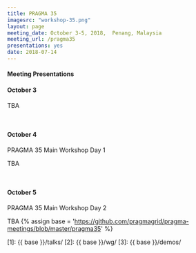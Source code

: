 ```yaml
---
title: PRAGMA 35
imagesrc: "workshop-35.png"
layout: page
meeting_date: October 3-5, 2018,  Penang, Malaysia
meeting_url: /pragma35
presentations: yes
date: 2018-07-14
---
```


<div class="border"> 
<h4>Meeting Presentations </h4>
</div>

#### <span class="strongword">October 3 </span> 

TBA

<br>

#### <span class="strongword">October 4</span>
<span class="subsection">PRAGMA 35 Main Workshop Day 1</span>

TBA 

<br>

#### <span class="strongword">October 5</span>

<span class="subsection">PRAGMA 35 Main Workshop Day 2</span>

TBA 
{% assign base = 'https://github.com/pragmagrid/pragma-meetings/blob/master/pragma35' %}

[1]: {{ base }}/talks/
[2]: {{ base }}/wg/
[3]: {{ base }}/demos/

